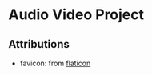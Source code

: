 # Audio Video Project

## Attributions

- favicon: from [flaticon](https://www.flaticon.com/free-icon/video_1179120?term=video&page=1&position=1&origin=search&related_id=1179120)
